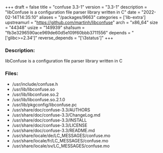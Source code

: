 +++
draft = false
title = "confuse 3.3-1"
version = "3.3-1"
description = "libConfuse is a configuration file parser library written in C"
date = "2022-02-14T14:35:10"
aliases = "/packages/9663"
categories = ['lib-extra']
upstreamurl = "https://github.com/martinh/libconfuse"
arch = "x86_64"
size = "44348"
usize = "149939"
sha1sum = "fb3e3296590ace969de60d5e109f60bbb3711556"
depends = "['glibc>=2.34']"
reverse_depends = "['i3status']"
+++
### Description: 
libConfuse is a configuration file parser library written in C

### Files: 
* /usr/include/confuse.h
* /usr/lib/libconfuse.so
* /usr/lib/libconfuse.so.2
* /usr/lib/libconfuse.so.2.1.0
* /usr/lib/pkgconfig/libconfuse.pc
* /usr/share/doc/confuse-3.3/AUTHORS
* /usr/share/doc/confuse-3.3/ChangeLog.md
* /usr/share/doc/confuse-3.3/INSTALL
* /usr/share/doc/confuse-3.3/LICENSE
* /usr/share/doc/confuse-3.3/README.md
* /usr/share/locale/de/LC_MESSAGES/confuse.mo
* /usr/share/locale/fr/LC_MESSAGES/confuse.mo
* /usr/share/locale/sv/LC_MESSAGES/confuse.mo
